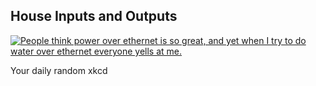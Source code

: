 ## House Inputs and Outputs
[![People think power over ethernet is so great, and yet when I try to do water over ethernet everyone yells at me.](https://imgs.xkcd.com/comics/house_inputs_and_outputs.png)](https://xkcd.com/2963/ "People think power over ethernet is so great, and yet when I try to do water over ethernet everyone yells at me.")

Your daily random xkcd
